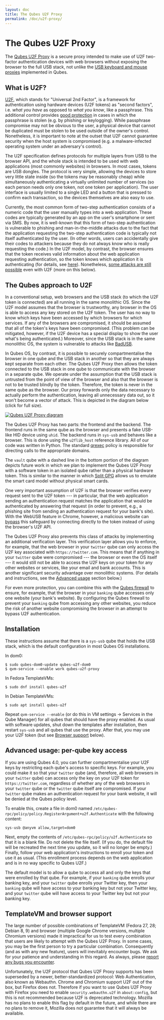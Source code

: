 ```yaml
---
layout: doc
title: The Qubes U2F Proxy
permalink: /doc/u2f-proxy/
---
```


# The Qubes U2F Proxy

The [Qubes U2F Proxy] is a secure proxy intended to make use of U2F two-factor authentication devices with web browsers without exposing the browser to the full USB stack, not unlike the [USB keyboard and mouse proxies][USB] implemented in Qubes.

## What is U2F?

[U2F], which stands for "Universal 2nd Factor", is a framework for authentication using hardware devices (U2F tokens) as "second factors", i.e. *what you have* as opposed to *what you know*, like a passphrase.
This additional control provides [good protection][krebs] in cases in which the passphrase is stolen (e.g. by phishing or keylogging).
While passphrase compromise may not be obvious to the user, a physical device that cannot be duplicated must be stolen to be used outside of the owner's control.
Nonetheless, it is important to note at the outset that U2F cannot guarantee security when the host system is compromised (e.g. a malware-infected operating system under an adversary's control).

The U2F specification defines protocols for multiple layers from USB to the browser API, and the whole stack is intended to be used with web applications (most commonly websites) in browsers.
In most cases, tokens are USB dongles.
The protocol is very simple, allowing the devices to store very little state inside (so the tokens may be reasonably cheap) while simultaneously authenticating a virtually unlimited number of services (so each person needs only one token, not one token per application).
The user interface is usually limited to a single LED and a button that is pressed to confirm each transaction, so the devices themselves are also easy to use.

Currently, the most common form of two-step authentication consists of a numeric code that the user manually types into a web application.
These codes are typically generated by an app on the user's smartphone or sent via SMS.
By now, it is well-known that this form of two-step authentication is vulnerable to phishing and man-in-the-middle attacks due to the fact that the application requesting the two-step authentication code is typically not itself authenticated by the user.
(In other words, users can accidentally give their codes to attackers because they do not always know who is really requesting the code.) In the U2F model, by contrast, the browser ensures that the token receives valid information about the web application requesting authentication, so the token knows which application it is authenticating (for details, see [here][u2f-details]).
Nonetheless, [some attacks are still possible][wired] even with U2F (more on this below).

## The Qubes approach to U2F

In a conventional setup, web browsers and the USB stack (to which the U2F token is connected) are all running in the same monolithic OS.
Since the U2F model assumes that the browser is trustworthy, any browser in the OS is able to access any key stored on the U2F token.
The user has no way to know which keys have been accessed by which browsers for which services.
If any of the browsers are compromised, it should be assumed that all of the token's keys have been compromised.
(This problem can be mitigated, however, if the U2F device has a special display to show the user what's being authenticated.) Moreover, since the USB stack is in the same monolithic OS, the system is vulnerable to attacks like [BadUSB].

In Qubes OS, by contrast, it is possible to securely compartmentalise the browser in one qube and the USB stack in another so that they are always kept separate from each other.
The Qubes U2F Proxy then allows the token connected to the USB stack in one qube to communicate with the browser in a separate qube.
We operate under the assumption that the USB stack is untrusted from the point of view of the browser and also that the browser is not to be trusted blindly by the token.
Therefore, the token is never in the same qube as the browser.
Our proxy forwards only the data necessary to actually perform the authentication, leaving all unnecessary data out, so it won't become a vector of attack.
This is depicted in the diagram below (click for full size).

[![Qubes U2F Proxy diagram](/attachment/wiki/posts/u2f.svg)](/attachment/wiki/posts/u2f.svg)

The Qubes U2F Proxy has two parts: the frontend and the backend.
The frontend runs in the same qube as the browser and presents a fake USB-like HID device using `uhid`.
The backend runs in `sys-usb` and behaves like a browser.
This is done using the `u2flib_host` reference library.
All of our code was written in Python.
The standard [qrexec] policy is responsible for directing calls to the appropriate domains.

The `vault` qube with a dashed line in the bottom portion of the diagram depicts future work in which we plan to implement the Qubes U2F Proxy with a software token in an isolated qube rather than a physical hardware token.
This is similar to the manner in which [Split GPG] allows us to emulate the smart card model without physical smart cards.

One very important assumption of U2F is that the browser verifies every request sent to the U2F token --- in particular, that the web application sending an authentication request matches the application that would be authenticated by answering that request (in order to prevent, e.g., a phishing site from sending an authentication request for your bank's site).
With the WebUSB feature in Chrome, however, a malicious website can [bypass][wired] this safeguard by connecting directly to the token instead of using the browser's U2F API.

The Qubes U2F Proxy also prevents this class of attacks by implementing an additional verification layer.
This verification layer allows you to enforce, for example, that the web browser in your `twitter` qube can only access the U2F key associated with `https://twitter.com`.
This means that if anything in your `twitter` qube were compromised --- the browser or even the OS itself --- it would still not be able to access the U2F keys on your token for any other websites or services, like your email and bank accounts.
This is another significant security advantage over monolithic systems.
(For details and instructions, see the [Advanced usage] section below.)

For even more protection, you can combine this with the [Qubes firewall] to ensure, for example, that the browser in your `banking` qube accesses only one website (your bank's website).
By configuring the Qubes firewall to prevent your `banking` qube from accessing any other websites, you reduce the risk of another website compromising the browser in an attempt to bypass U2F authentication.

## Installation

These instructions assume that there is a `sys-usb` qube that holds the USB stack, which is the default configuration in most Qubes OS installations.

In dom0:

```
$ sudo qubes-dom0-update qubes-u2f-dom0
$ qvm-service --enable work qubes-u2f-proxy
```

In Fedora TemplateVMs:

```
$ sudo dnf install qubes-u2f
```

In Debian TemplateVMs:

```
$ sudo apt install qubes-u2f
```

Repeat `qvm-service --enable` (or do this in VM settings -> Services in the Qube Manager) for all qubes that should have the proxy enabled.
As usual with software updates, shut down the templates after installation, then restart `sys-usb` and all qubes that use the proxy.
After that, you may use your U2F token (but see [Browser support] below).

## Advanced usage: per-qube key access

If you are using Qubes 4.0, you can further compartmentalise your U2F keys by restricting each qube's access to specific keys.
For example, you could make it so that your `twitter` qube (and, therefore, all web browsers in your `twitter` qube) can access only the key on your U2F token for `https://twitter.com`, regardless of whether any of the web browsers in your `twitter` qube or the `twitter` qube itself are compromised.
If your `twitter` qube makes an authentication request for your bank website, it will be denied at the Qubes policy level.

To enable this, create a file in dom0 named `/etc/qubes-rpc/policy/policy.RegisterArgument+u2f.Authenticate` with the following content:

```
sys-usb @anyvm allow,target=dom0
```

Next, empty the contents of `/etc/qubes-rpc/policy/u2f.Authenticate` so that it is a blank file.
Do not delete the file itself.
(If you do, the default file will be recreated the next time you update, so it will no longer be empty.) Finally, follow your web application's instructions to enroll your token and use it as usual.
(This enrollment process depends on the web application and is in no way specific to Qubes U2F.)

The default model is to allow a qube to access all and only the keys that were enrolled by that qube.
For example, if your `banking` qube enrolls your banking key, and your `twitter` qube enrolls your Twitter key, then your `banking` qube will have access to your banking key but not your Twitter key, and your `twitter` qube will have access to your Twitter key but not your banking key.

## TemplateVM and browser support

The large number of possible combinations of TemplateVM (Fedora 27, 28; Debian 8, 9) and browser (multiple Google Chrome versions, multiple Chromium versions) made it impractical for us to test every combination that users are likely to attempt with the Qubes U2F Proxy.
In some cases, you may be the first person to try a particular combination.
Consequently (and as with any new feature), users will inevitably encounter bugs.
We ask for your patience and understanding in this regard.
As always, please [report any bugs you encounter].

Unfortunately, the U2F protocol that Qubes U2F Proxy supports has been superseded by a newer, better-standardized protocol: Web Authentication, also known as Webauthn.
Chrome and Chromium support U2F out of the box, but Firefox does not.
Therefore if you want to use Qubes U2F Proxy with Firefox you need to enable `security.webauthn.u2f` in `about:config`, but this is not recommended because U2F is deprecated technology.
Mozilla has no plans to enable this flag by default in the future, and while there are no plans to remove it, Mozilla does not guarantee that it will always be available.

[Qubes U2F Proxy]: https://github.com/QubesOS/qubes-app-u2f
[USB]: /doc/usb/
[U2F]: https://en.wikipedia.org/wiki/U2F
[krebs]: https://krebsonsecurity.com/2018/07/google-security-keys-neutralized-employee-phishing/
[u2f-details]: https://fidoalliance.org/specs/fido-u2f-v1.2-ps-20170411/fido-u2f-overview-v1.2-ps-20170411.html#site-specific-public-private-key-pairs
[wired]: https://www.wired.com/story/chrome-yubikey-phishing-webusb/
[BadUSB]: https://www.blackhat.com/us-14/briefings.html#badusb-on-accessories-that-turn-evil
[qrexec]: /doc/qrexec3/
[Split GPG]: /doc/split-gpg/
[Qubes firewall]: /doc/firewall/
[Advanced usage]: #advanced-usage-per-qube-key-access
[Browser support]: #templatevm-and-browser-support
[report any bugs you encounter]: /doc/reporting-bugs/
[ff-u2f-addon]: https://addons.mozilla.org/en-US/firefox/addon/u2f-support-add-on/?src=api
[qubes-devel]: /support/#qubes-devel

